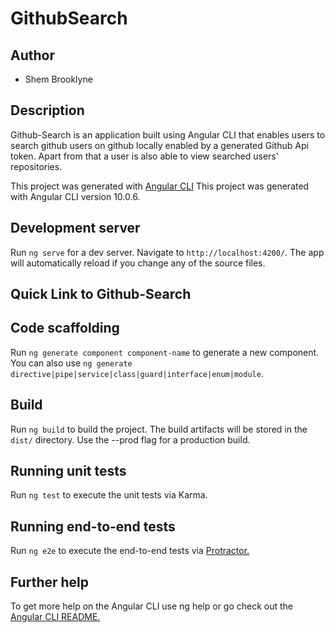 # GithubSearch

## Author
- Shem Brooklyne

## Description
Github-Search is an application built using Angular CLI that enables users to search github users on github locally enabled by a generated Github Api token.
Apart from that a user is also able to view searched users' repositories.

This project was generated with [Angular CLI](https://github.com/angular/angular-cli) This project was generated with Angular CLI version 10.0.6.

## Development server

Run `ng serve` for a dev server. Navigate to `http://localhost:4200/`. The app will automatically reload if you change any of the source files.

## Quick Link to Github-Search

## Code scaffolding

Run `ng generate component component-name` to generate a new component. You can also use `ng generate directive|pipe|service|class|guard|interface|enum|module`.

## Build

Run `ng build` to build the project. The build artifacts will be stored in the `dist/` directory. Use the --prod flag for a production build.



## Running unit tests

Run `ng test` to execute the unit tests via Karma.



## Running end-to-end tests

Run `ng e2e` to execute the end-to-end tests via <a href=#>Protractor.</a>



## Further help

To get more help on the Angular CLI use ng help or go check out the <a href=#>Angular CLI README.</a>


